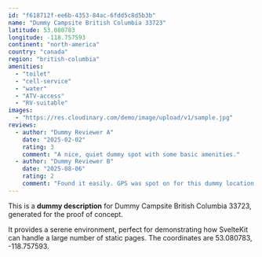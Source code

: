 ```yaml
---
id: "f618712f-ee6b-4353-84ac-6fdd5c8d5b3b"
name: "Dummy Campsite British Columbia 33723"
latitude: 53.080783
longitude: -118.757593
continent: "north-america"
country: "canada"
region: "british-columbia"
amenities:
  - "toilet"
  - "cell-service"
  - "water"
  - "ATV-access"
  - "RV-suitable"
images:
  - "https://res.cloudinary.com/demo/image/upload/v1/sample.jpg"
reviews:
  - author: "Dummy Reviewer A"
    date: "2025-02-02"
    rating: 3
    comment: "A nice, quiet dummy spot with some basic amenities."
  - author: "Dummy Reviewer B"
    date: "2025-08-06"
    rating: 2
    comment: "Found it easily. GPS was spot on for this dummy location."
---
```


This is a **dummy description** for Dummy Campsite British Columbia 33723, generated for the proof of concept.

It provides a serene environment, perfect for demonstrating how SvelteKit can handle a large number of static pages. The coordinates are 53.080783, -118.757593.
